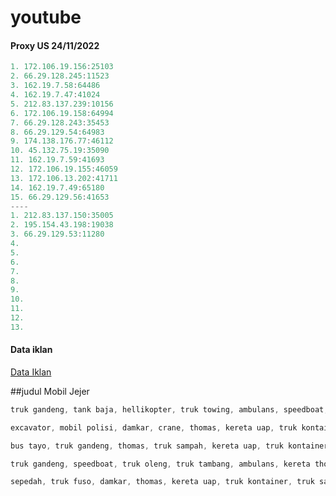 # youtube


#### Proxy US 24/11/2022
```js
1. 172.106.19.156:25103
2. 66.29.128.245:11523
3. 162.19.7.58:64486
4. 162.19.7.47:41024
5. 212.83.137.239:10156
6. 172.106.19.158:64994
7. 66.29.128.243:35453
8. 66.29.129.54:64983
9. 174.138.176.77:46112
10. 45.132.75.19:35090
11. 162.19.7.59:41693
12. 172.106.19.155:46059
13. 172.106.13.202:41711
14. 162.19.7.49:65180
15. 66.29.129.56:41653
----
1. 212.83.137.150:35005
2. 195.154.43.198:19038
3. 66.29.129.53:11280
4. 
5. 
6. 
7. 
8. 
9. 
10. 
11. 
12. 
13. 
```


#### Data iklan
[Data Iklan](https://www.prepostseo.com/tool/fake-address-generator)


##judul Mobil Jejer

```js
truk gandeng, tank baja, hellikopter, truk towing, ambulans, speedboat, bulldozer, mobil jeep mobil jejer
```
```js
excavator, mobil polisi, damkar, crane, thomas, kereta uap, truk kontainer, truk tambang, ambulans mobil jejer
```
```js
bus tayo, truk gandeng, thomas, truk sampah, kereta uap, truk kontainer, ambulas, mobil roket mobil jejer
```
```js
truk gandeng, speedboat, truk oleng, truk tambang, ambulans, kereta thomas, truk towing, truk tanki mobil jejer
```
```js
sepedah, truk fuso, damkar, thomas, kereta uap, truk kontainer, truk sampah, ambulans, crane mobil jejer
```
